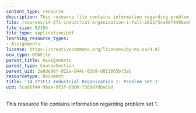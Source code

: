 ```yaml
---
content_type: resource
description: This resource file contains information regarding problem set 1.
file: /courses/14-271-industrial-organization-i-fall-2013/5ca96f449baa9f3f6b0073d807dbac8d_MIT14_271F13_probset1.pdf
file_size: 92104
file_type: application/pdf
learning_resource_types:
- Assignments
license: https://creativecommons.org/licenses/by-nc-sa/4.0/
ocw_type: OCWFile
parent_title: Assignments
parent_type: CourseSection
parent_uid: 2a8de96f-922a-044c-81b9-d811065bf3eb
resourcetype: Document
title: '14.271F13 Industrial Organization I: Problem Set 1'
uid: 5ca96f44-9baa-9f3f-6b00-73d807dbac8d
---
```

This resource file contains information regarding problem set 1.